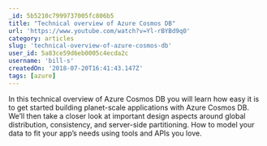 ```yaml
---
_id: 5b5210c7999737005fc806b5
title: "Technical overview of Azure Cosmos DB"
url: 'https://www.youtube.com/watch?v=Yl-rBYBd9q0'
category: articles
slug: 'technical-overview-of-azure-cosmos-db'
user_id: 5a83ce59d6eb0005c4ecda2c
username: 'bill-s'
createdOn: '2018-07-20T16:41:43.147Z'
tags: [azure]
---
```


In this technical overview of Azure Cosmos DB you will learn how easy it is to get started building planet-scale applications with Azure Cosmos DB. We’ll then take a closer look at important design aspects around global distribution, consistency, and server-side partitioning. How to model your data to fit your app’s needs using tools and APIs you love.
